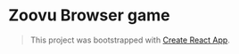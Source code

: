 # Zoovu Browser game



> This project was bootstrapped with [Create React App](https://github.com/facebook/create-react-app).
